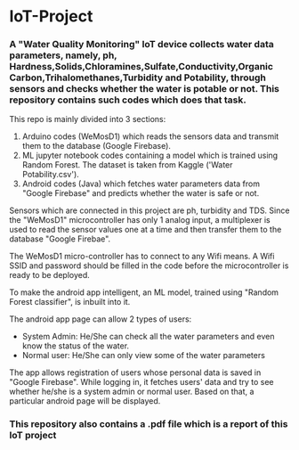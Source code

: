 # IoT-Project
<h3>A "Water Quality Monitoring" IoT device collects water data parameters, namely, ph, Hardness,Solids,Chloramines,Sulfate,Conductivity,Organic Carbon,Trihalomethanes,Turbidity and Potability, through sensors and checks whether the water is potable or not. This repository
contains such codes which does that task.</h3>
<p>This repo is mainly divided into 3 sections:</p>
<ol> 
  <li>Arduino codes (WeMosD1) which reads the sensors data and transmit them to the database (Google Firebase).</li>
  <li>ML jupyter notebook codes containing a model which is trained using Random Forest. The dataset is taken from Kaggle ('Water Potability.csv').</li>
  <li>Android codes (Java) which fetches water parameters data from "Google Firebase" and predicts whether the water is safe or not.</li>
</ol>

<p>
  Sensors which are connected in this project are ph, turbidity and TDS. Since the "WeMosD1" microcontroller has only 1 analog input, a multiplexer is used
  to read the sensor values one at a time and then transfer them to the database "Google Firebae".
</p>
<p>
  The WeMosD1 micro-controller has to connect to any Wifi means. A Wifi SSID and password should be filled in the code before the microcontroller is ready to be deployed.
</p>
<p>
  To make the android app intelligent, an ML model, trained using "Random Forest classifier", is inbuilt into it.
</p>
<p>
  The android app page can allow 2 types of users:
  <ul>
    <li>System Admin: He/She can check all the water parameters and even know the status of the water.</li>
    <li>Normal user: He/She can only view some of the water parameters</li>
  </ul>
</p>
<p>
  The app allows registration of users whose personal data is saved in "Google Firebase". While logging in, it fetches users' data and
  try to see whether he/she is a system admin or normal user. Based on that, a particular android page will be displayed.
</p>

<h3>This repository also contains a .pdf file which is a report of this IoT project</h3>
